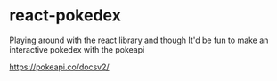 # react-pokedex
Playing around with the react library and though It'd be fun to make an interactive pokedex with the pokeapi

https://pokeapi.co/docsv2/
